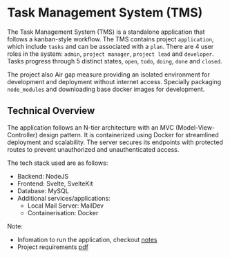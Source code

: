 # Task Management System (TMS)

The Task Management System (TMS) is a standalone application that follows a kanban-style workflow. The TMS contains project `application`, which include `tasks` and can be associated with a `plan`. There are 4 user roles in the system: `admin`, `project manager`, `project lead` and `developer`. Tasks progress through 5 distinct states, `open`, `todo`, `doing`, `done` and `closed`.

The project also Air gap measure providing an isolated environment for development and deployment without internet access. Specially packaging `node_modules` and downloading base docker images for development.

## Technical Overview

The application follows an N-tier architecture with an MVC (Model-View-Controller) design pattern. It is containerized using Docker for streamlined deployment and scalability. The server secures its endpoints with protected routes to prevent unauthorized and unauthenticated access.

The tech stack used are as follows:

- Backend: NodeJS
- Frontend: Svelte, SvelteKit
- Database: MySQL
- Additional services/applications:
  - Local Mail Server: MailDev
  - Containerisation: Docker

Note:

- Infomation to run the application, checkout [notes](./notes.md)
- Project requirements [pdf](./TMS_US.pdf)
